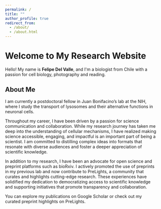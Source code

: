 ```yaml
---
permalink: /
title: ""
author_profile: true
redirect_from: 
  - /about/
  - /about.html
---
```

# Welcome to My Research Website

Hello! My name is **Felipe Del Valle**, and I'm a biologist from Chile with a passion for cell biology, photography and reading.

## About Me

I am currently a postdoctoral fellow in Juan Bonifacino’s lab at the NIH, where I study the transport of lysosomes and their alternative functions in neuronal cells.

Throughout my career, I have been driven by a passion for science communication and collaboration. While my research journey has taken me deep into the understanding of cellular mechanisms, I have realized making science accessible, engaging, and impactful is an important part of being a scientist. I am committed to distilling complex ideas into formats that resonate with diverse audiences and foster a deeper appreciation of scientific knowledge.

In addition to my research, I have been an advocate for open science and preprint platforms such as bioRxiv. I actively promoted the use of preprints in my previous lab and now contribute to PreLights, a community that curates and highlights cutting-edge research. These experiences have solidified my dedication to democratizing access to scientific knowledge and supporting initiatives that promote transparency and collaboration.


You can explore my publications on Google Scholar or check out my curated preprint highlights on PreLights.

